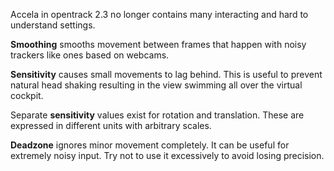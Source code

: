 Accela in opentrack 2.3 no longer contains many interacting and hard to understand settings.

**Smoothing** smooths movement between frames that happen with noisy trackers like ones based on webcams.

**Sensitivity** causes small movements to lag behind. This is useful to prevent natural head shaking resulting in the view swimming all over the virtual cockpit.

Separate **sensitivity** values exist for rotation and translation. These are expressed in different units with arbitrary scales.

**Deadzone** ignores minor movement completely. It can be useful for extremely noisy input. Try not to use it excessively to avoid losing precision.